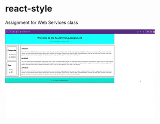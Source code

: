 # react-style
Assignment for Web Services class

![](https://github.com/zacker-22/react-style/blob/main/demo.gif)

